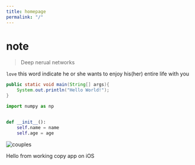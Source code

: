 ```yaml
---
title: homepage
permalink: "/"
---
```


# note
> Deep nerual networks

`love` this word indicate he or she wants to enjoy his(her) entire life with you

```java
public static void main(String[] args){
    System.out.println("Hello World!");
}
```
```python
import numpy as np


def __init__():
    self.name = name
    self.age = age
```

![couples](https://lib.azfs.com.cn/img/couples.jpg-note "love couple")

Hello from working copy app on iOS 

